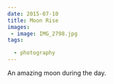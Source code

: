 ```yaml
---
date: 2015-07-10
title: Moon Rise
images: 
 - image: IMG_2798.jpg
tags:

  - photography
---
```

An amazing moon during the day.